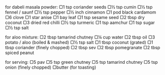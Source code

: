 for dabeli masala powder:
▢1 tsp coriander seeds
▢½ tsp cumin
▢½ tsp fennel / saunf
▢½ tsp pepper
▢½ inch cinnamon
▢1 pod black cardamom
▢6 clove
▢1 star anise
▢1 bay leaf
▢1 tsp sesame seed
▢2 tbsp dry coconut
▢3 dried red chilli
▢½ tsp turmeric
▢1 tsp aamchur
▢1 tsp sugar
▢½ tsp salt


for aloo mixture:
▢2 tbsp tamarind chutney
▢¼ cup water
▢2 tbsp oil
▢3 potato / aloo (boiled & mashed)
▢½ tsp salt
▢1 tbsp coconut (grated)
▢1 tbsp coriander (finely chopped)
▢2 tbsp sev
▢2 tbsp pomegranate
▢2 tbsp spiced peanut


for serving:
▢5 pav
▢5 tsp green chutney
▢5 tsp tamarind chutney
▢5 tsp onion (finely chopped)
▢butter (for toasting)